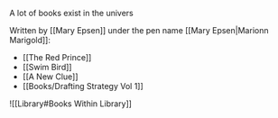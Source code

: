 A lot of books exist in the univers

Written by [[Mary Epsen]] under the pen name [[Mary Epsen|Marionn Marigold]]:
- [[The Red Prince]]
- [[Swim Bird]]
- [[A New Clue]]
- [[Books/Drafting Strategy Vol 1]]

![[Library#Books Within Library]]
